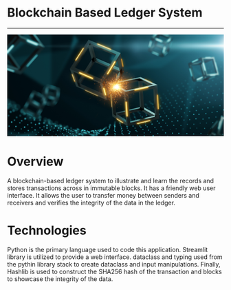 # Blockchain Based Ledger System

------------------

![blockchain_ledger](application.png)


# Overview

A blockchain-based ledger system to illustrate and learn the records and stores transactions across in immutable blocks. It has a friendly web user interface. It allows the user to transfer money between senders and receivers and verifies the integrity of the data in the ledger. 



# Technologies

Python is the primary language used to code this application. Streamlit library is utilized to provide a web interface. dataclass and typing used from the pythin library stack to create dataclass and input manipulations. Finally, Hashlib is used to construct the SHA256 hash of the transaction and blocks to showcase the integrity of the data. 



